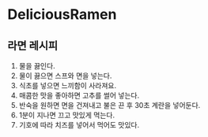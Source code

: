 # DeliciousRamen

## 라면 레시피
1. 물을 끓인다.
1. 물이 끓으면 스프와 면을 넣는다.
1. 식초를 넣으면 느끼함이 사라져요. 
1. 매콤한 맛을 좋아하면 고추를 썰어 넣는다. 
1. 반숙을 원하면 면을 건져내고 불은 끈 후 30초 계란을 넣어둔다.
1. 1분이 지나면 끄고 맛있게 먹는다. 
1. 기호에 따라 치즈를 넣어서 먹어도 맛있다. 
